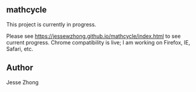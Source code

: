 ## math**cycle**
This project is currently in progress.

Please see https://jessewzhong.github.io/mathcycle/index.html to see current progress. Chrome compatibility is live; I am working on Firefox, IE, Safari, etc.
## Author
Jesse Zhong
